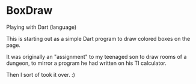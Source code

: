 BoxDraw
=======

Playing with Dart (language)

This is starting out as a simple Dart program to draw colored boxes on
the page.

It was originally an "assignment" to my teenaged son to draw rooms of
a dungeon, to mirror a program he had written on his TI calculator.

Then I sort of took it over. :)
